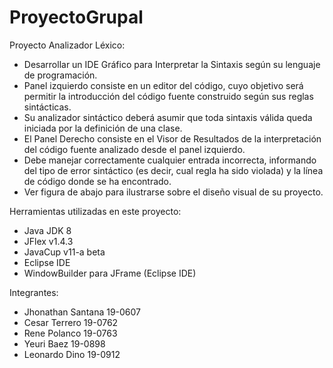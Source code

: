 # ProyectoGrupal
Proyecto Analizador Léxico:
<ul>
    <li>Desarrollar un IDE Gráfico para Interpretar la Sintaxis según su lenguaje de programación.</li>
    <li>Panel izquierdo consiste en un editor del código, cuyo objetivo será permitir la introducción
    del código fuente construido según sus reglas sintácticas.</li>
    <li>Su analizador sintáctico deberá asumir que toda sintaxis válida queda iniciada por la
    definición de una clase.</li>
    <li>El Panel Derecho consiste en el Visor de Resultados de la interpretación del código fuente
    analizado desde el panel izquierdo.</li>
    <li>Debe manejar correctamente cualquier entrada incorrecta, informando del tipo de error
    sintáctico (es decir, cual regla ha sido violada) y la línea de código donde se ha encontrado.</li>
    <li>Ver figura de abajo para ilustrarse sobre el diseño visual de su proyecto.</li>
</ul>
Herramientas utilizadas en este proyecto:
<ul>
    <li>Java JDK 8</li>
    <li>JFlex v1.4.3</li>
    <li>JavaCup v11-a beta</li>
    <li>Eclipse IDE</li>
    <li>WindowBuilder para JFrame (Eclipse IDE)</li>
</ul>
Integrantes: 
<ul>
    <li>Jhonathan Santana 19-0607</li>
    <li>Cesar Terrero     19-0762</li>
    <li>Rene Polanco      19-0763</li>
    <li>Yeuri Baez        19-0898</li>
    <li>Leonardo Dino     19-0912</li>
</ul>